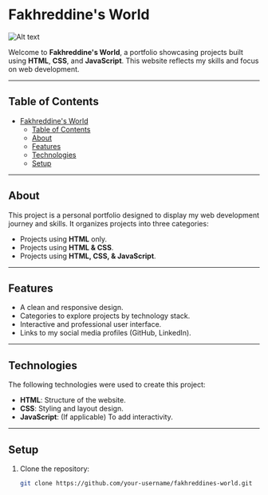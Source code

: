 # Fakhreddine's World
![Alt text](/design/Capture%20d'écran%202025-01-21%20220440.png)

Welcome to **Fakhreddine's World**, a portfolio showcasing projects built using **HTML**, **CSS**, and **JavaScript**. This website reflects my skills and focus on web development.

---

## Table of Contents
- [Fakhreddine's World](#fakhreddines-world)
  - [Table of Contents](#table-of-contents)
  - [About](#about)
  - [Features](#features)
  - [Technologies](#technologies)
  - [Setup](#setup)

---

## About
This project is a personal portfolio designed to display my web development journey and skills. It organizes projects into three categories:
- Projects using **HTML** only.
- Projects using **HTML & CSS**.
- Projects using **HTML, CSS, & JavaScript**.

---

## Features
- A clean and responsive design.
- Categories to explore projects by technology stack.
- Interactive and professional user interface.
- Links to my social media profiles (GitHub, LinkedIn).

---

## Technologies
The following technologies were used to create this project:
- **HTML**: Structure of the website.
- **CSS**: Styling and layout design.
- **JavaScript**: (If applicable) To add interactivity.

---

## Setup
1. Clone the repository:
   ```bash
   git clone https://github.com/your-username/fakhreddines-world.git
